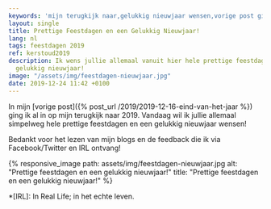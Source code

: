 ```yaml
---
keywords: 'mijn terugkijk naar,gelukkig nieuwjaar wensen,vorige post ging,voor het,lezen van'
layout: single
title: Prettige Feestdagen en een Gelukkig Nieuwjaar!
lang: nl
tags: feestdagen 2019
ref: kerstoud2019
description: Ik wens jullie allemaal vanuit hier hele prettige feestdagen en een heel
  gelukkig nieuwjaar!
image: "/assets/img/feestdagen-nieuwjaar.jpg"
date: 2019-12-24 11:42 +0100
---
```

In mijn [vorige post]({% post_url /2019/2019-12-16-eind-van-het-jaar %}) ging ik al in op mijn terugkijk naar 2019. Vandaag wil ik jullie allemaal simpelweg hele prettige feestdagen en een gelukkig nieuwjaar wensen!

Bedankt voor het lezen van mijn blogs en de feedback die ik via Facebook/Twitter en IRL ontvang!

{% responsive_image path: assets/img/feestdagen-nieuwjaar.jpg alt: "Prettige feestdagen en een gelukkig nieuwjaar!" title: "Prettige feestdagen en een gelukkig nieuwjaar!" %}

*[IRL]: In Real Life; in het echte leven.
